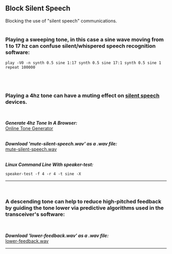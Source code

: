 

## Block Silent Speech
Blocking the use of "silent speech" communications.
<br>
<br>

### Playing a sweeping tone, in this case a sine wave moving from 1 to 17 hz can confuse silent/whispered speech recognition software:
```
play -V0 -n synth 0.5 sine 1:17 synth 0.5 sine 17:1 synth 0.5 sine 1 repeat 100000
```
<br>
<br>

### Playing a 4hz tone can have a muting effect on [silent speech](https://en.wikipedia.org/wiki/Subvocal_recognition) devices.

<br>

***Generate 4hz Tone In A Browser:***
<br>
<a href="https://www.szynalski.com/tone#4,v0.5" target="_blank">Online Tone Generator</a>
<br>
<br>

***Download 'mute-silent-speech.wav' as a .wav file:***
<br>
<a href="https://github.com/amritabithi/Block-Silent-Speech/blob/main/mute-silent-speech.wav" target="_blank">mute-silent-speech.wav</a>
<br>
<br>

***Linux Command Line With speaker-test:***
<br>
```
speaker-test -f 4 -r 4 -t sine -X
```
<hr>
<br>

### A descending tone can help to reduce high-pitched feedback by guiding the tone lower via predictive algorithms used in the transceiver's software:
<br>

***Download 'lower-feedback.wav' as a .wav file:***
<br>
<a href="https://github.com/amritabithi/Block-Silent-Speech/blob/main/lower-feedback.wav" target="_blank">lower-feedback.wav</a>
<hr>
<br>
